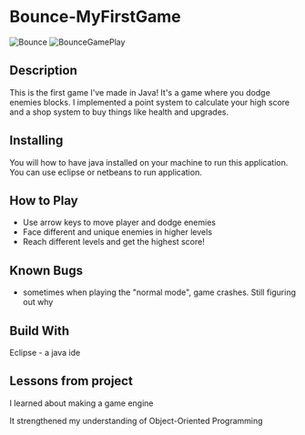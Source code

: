 # Bounce-MyFirstGame

![Bounce](https://user-images.githubusercontent.com/37048222/81449234-6d417a00-9145-11ea-93ac-62b560313e6f.PNG)
![BounceGamePlay](https://user-images.githubusercontent.com/37048222/81449939-fc9b5d00-9146-11ea-9cb8-6308568c4c16.PNG)

## Description

This is the first game I've made in Java! It's a game where you dodge enemies blocks. 
I implemented a point system to calculate your high score and a shop system to buy
things like health and upgrades.


## Installing

You will how to have java installed on your machine to run this application. You can
use eclipse or netbeans to run application.

## How to Play
- Use arrow keys to move player and dodge enemies
- Face different and unique enemies in higher levels
- Reach different levels and get the highest score!

## Known Bugs
- sometimes when playing the "normal mode", game crashes. Still figuring out why

## Build With
Eclipse - a java ide

## Lessons from project

I learned about making a game engine 

It strengthened my understanding of Object-Oriented Programming
